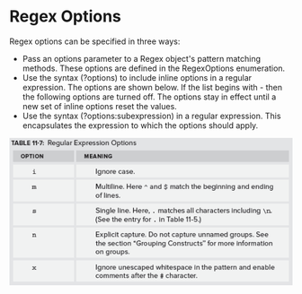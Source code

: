 # Regex Options

Regex options can be specified in three ways:
- Pass an options parameter to a Regex object's pattern matching methods. These options are defined in the RegexOptions enumeration.
- Use the syntax (?options) to include inline options in a regular expression. The options are shown below. If the list begins with - then the following options are turned off. The options stay in effect until a new set of inline options reset the values.
- Use the syntax (?options:subexpression) in a regular expression. This encapsulates the expression to which the options should apply.

![enter image description here](../media/Regex_Options.png)
<!--stackedit_data:
eyJoaXN0b3J5IjpbLTE2NDczMzk3NzAsMzg4ODkyMjIwXX0=
-->
